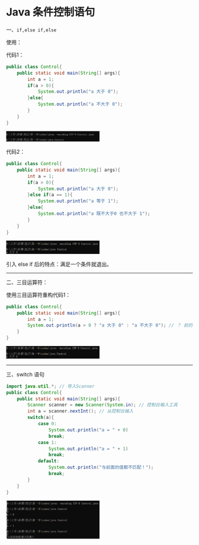 # Java 条件控制语句

一、```if,else if,else```

使用：

代码1：

```java
public class Control{
    public static void main(String[] args){
        int a = 1;
        if(a > 0){
            System.out.println("a 大于 0");
        }else{
            System.out.println("a 不大于 0");
        }
    }
}
```
<img src="images\image-20220528214656878.png" alt="image-20220528214656878.png" width="50%" height="50%" />


代码2：

```java
public class Control{
    public static void main(String[] args){
        int a = 1;
        if(a > 0){
            System.out.println("a 大于 0");
        }else if(a == 1){
            System.out.println("a 等于 1");
        }else{
            System.out.println("a 既不大于0 也不大于 1");
        }
    }
}
```
<img src="images\image-20220528214837510.png" alt="image-20220528214837510.png" width="50%" height="50%" />

引入 else if 后的特点：满足一个条件就退出。

------

二、三目运算符：

使用三目运算符重构代码1：

```java
public class Control{
    public static void main(String[] args){
        int a = 1;
        System.out.println(a > 0 ? "a 大于 0" : "a 不大于 0"); // ？ 前的 a > 0 正确则输出 "a 大于 0"，否则 "a 不大于 0"
    }
}
```
<img src="images\image-20220528215313791.png" alt="image-20220528215313791.png" width="50%" height="50%" />

------

三、switch 语句

```java
import java.util.*; // 导入Scanner
public class Control{
    public static void main(String[] args){
        Scanner scanner = new Scanner(System.in); // 控制台输入工具
        int a = scanner.nextInt(); // 从控制台输入
        switch(a){
            case 0:
                System.out.println("a = " + 0)
                break;
            case 1:
                System.out.println("a = " + 1)
                break;
            default:
                System.out.println("与前面的值都不匹配！");
                break;
        }
    }
}
```
<img src="images\image-20220528220742669.png" alt="image-20220528220742669.png" width="50%" height="50%" />

